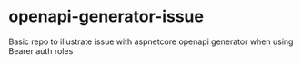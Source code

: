 # openapi-generator-issue
Basic repo to illustrate issue with aspnetcore openapi generator when using Bearer auth roles
